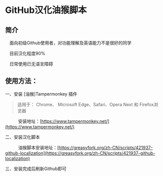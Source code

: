 # GitHub汉化油猴脚本

## 简介
&emsp;面向初级Github使用者，对功能理解及英语能力不是很好的同学

&emsp;目前汉化程度90%

&emsp;日常使用已无语言障碍

## 使用方法：
一、安装 [油猴]Tampermonkey 插件
> 适用于： Chrome、 Microsoft Edge、Safari、Opera Next 和 Firefox浏览器

&emsp;&emsp;&emsp;安装地址：[https://www.tampermonkey.net/](https://www.tampermonkey.net/)

二、安装汉化脚本

&emsp;&emsp;&emsp;油猴脚本安装地址：[https://greasyfork.org/zh-CN/scripts/421937-github-localization](https://greasyfork.org/zh-CN/scripts/421937-github-localization)

三、安装完成后刷新Github即可
